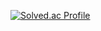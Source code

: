 
[![Solved.ac Profile](http://mazassumnida.wtf/api/v2/generate_badge?boj=rqse0192)](https://solved.ac/rqse0192)
